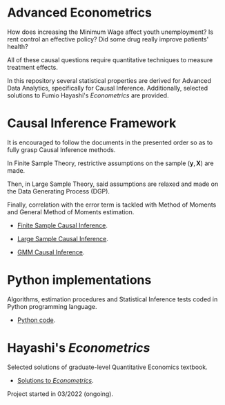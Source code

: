 # Advanced Econometrics

How does increasing the Minimum Wage affect youth unemployment? Is rent control an effective policy? 
Did some drug really improve patients' health?

All of these causal questions require quantitative techniques to measure treatment effects.

In this repository several statistical properties are derived for Advanced Data Analytics, specifically for Causal Inference.
Additionally, selected solutions to Fumio Hayashi's *Econometrics* are provided.

# Causal Inference Framework

It is encouraged to follow the documents in the presented order so as to fully grasp Causal Inference methods. 

In Finite Sample Theory, restrictive assumptions on the sample $(\textbf{y}, \textbf{X})$ are made.

Then, in Large Sample Theory, said assumptions are relaxed and made on the Data Generating Process (DGP).

Finally, correlation with the error term is tackled with Method of Moments and General Method of Moments estimation.

- [Finite Sample Causal Inference](https://github.com/jose-jaen/Advanced-Econometrics/blob/main/Algorithms/Finite%20Sample%20Causal%20Inference.pdf).

- [Large Sample Causal Inference](https://github.com/jose-jaen/Advanced-Econometrics/blob/main/Algorithms/Large%20Sample%20Causal%20Inference.pdf).

- [GMM Causal Inference](https://github.com/jose-jaen/Advanced-Econometrics/blob/main/Algorithms/GMM%20Causal%20Inference.pdf).

# Python implementations

Algorithms, estimation procedures and Statistical Inference tests coded in Python programming language.

- [Python code](https://github.com/jose-jaen/Advanced-Econometrics/tree/main/Algorithms/Python%20Code).

# Hayashi's *Econometrics*

Selected solutions of graduate-level Quantitative Economics textbook.

- [Solutions to *Econometrics*](https://github.com/jose-jaen/Advanced-Econometrics/tree/main/Econometric%20Theory).


Project started in 03/2022 (ongoing).
